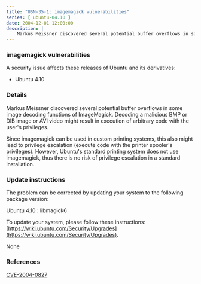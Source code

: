 ```yaml
---
title: "USN-35-1: imagemagick vulnerabilities"
series: [ ubuntu-04.10 ]
date: 2004-12-01 12:00:00
description: |
    Markus Meissner discovered several potential buffer overflows in some image decoding functions of ImageMagick. Decoding a malicious BMP or DIB image or AVI video might result in execution of arbitrary code with the user&#39;s privileges.
--- 
```

 
### imagemagick vulnerabilities

A security issue affects these releases of Ubuntu and its derivatives:

* Ubuntu 4.10

### Details

Markus Meissner discovered several potential buffer overflows in some image decoding functions of ImageMagick. Decoding a malicious BMP or DIB image or AVI video might result in execution of arbitrary code with the user&#39;s privileges.

Since imagemagick can be used in custom printing systems, this also might lead to privilege escalation (execute code with the printer spooler&#39;s privileges). However, Ubuntu&#39;s standard printing system does not use imagemagick, thus there is no risk of privilege escalation in a standard installation.

### Update instructions

The problem can be corrected by updating your system to the following package version:

Ubuntu 4.10
 : libmagick6 

To update your system, please follow these instructions: [https://wiki.ubuntu.com/Security/Upgrades](https://wiki.ubuntu.com/Security/Upgrades).

None

### References

 [CVE-2004-0827](http://people.ubuntu.com/~ubuntu-security/cve/CVE-2004-0827)
 
